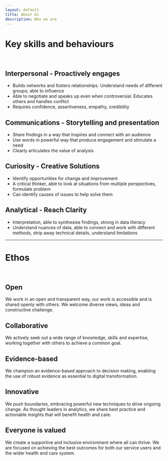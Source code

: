 ```yaml
---
layout: default
title: About Us
description: Who we are
---
```


# **Key skills and behaviours** #
<br>

## Interpersonal - Proactively engages
 
 * Builds networks and fosters relationships. Understand needs of different groups;  able to influence
 * Able to negotiate and speaks up even when controversial. Educates others and handles conflict
 * Requires confidence, assertiveness, empathy, credibility

## Communications - Storytelling and presentation

* Share findings in a way that inspires and connect with an audience
* Use words in powerful way that produce engagement and stimulate a need
* Clearly articulates the value of analysis 

## Curiosity - Creative Solutions

* Identify opportunities for change and improvement
* A critical thinker, able to look at situations from multiple perspectives, formulate problem 
* Can identify causes of issues to help solve them

## Analytical - Reach Clarity
* Interpretation, able to synthesise findings, strong in data literacy
* Understand nuances of data, able to connect and work with different methods, strip away technical details, understand limitations

<hr>

# **Ethos** #
<br>

## Open
We work in an open and transparent way, our work is accessible and is shared openly with others. We welcome diverse views, ideas and constructive challenge. 

## Collaborative
We actively seek out a wide range of knowledge, skills and expertise, working together with others to achieve a common goal.

## Evidence-based
We champion an evidence-based approach to decision making, 
enabling the use of robust evidence as essential to digital transformation.

## Innovative
We push boundaries, embracing powerful new techniques to drive ongoing change. As thought leaders in analytics, we share best practice and actionable insights that will benefit health and care.

## Everyone is valued
We create a supportive and inclusive environment where all can thrive. We are focused on achieving the best outcomes for both our service users and the wider health and care system.